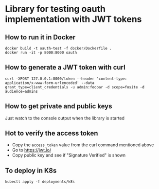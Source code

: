 # Library for testing oauth implementation with JWT tokens

## How to run it in Docker

    docker build -t oauth-test -f docker/Dockerfile .
    docker run -it -p 8000:8000 oauth

## How to generate a JWT token with curl

    curl -XPOST 127.0.0.1:8000/token --header 'content-type: application/x-www-form-urlencoded' --data grant_type=client_credentials -u admin:foobar -d scope=fosite -d audience=admins

## How to get private and public keys

Just watch to the console output when the library is started

## Hot to verify the access token

- Copy the `access_token` value from the curl command mentioned above 
- Go to https://jwt.io/
- Copy public key and see if "Signature Verified" is shown

## To deploy in K8s


    kubectl apply -f deployments/k8s

